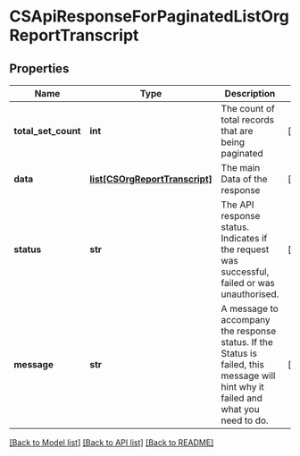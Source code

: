 # CSApiResponseForPaginatedListOrgReportTranscript

## Properties
Name | Type | Description | Notes
------------ | ------------- | ------------- | -------------
**total_set_count** | **int** | The count of total records that are being paginated | [optional] 
**data** | [**list[CSOrgReportTranscript]**](CSOrgReportTranscript.md) | The main Data of the response | [optional] 
**status** | **str** | The API response status. Indicates if the request was successful, failed or was unauthorised. | [optional] 
**message** | **str** | A message to accompany the response status.  If the Status is failed, this message will hint why it failed and what you need to do. | [optional] 

[[Back to Model list]](../README.md#documentation-for-models) [[Back to API list]](../README.md#documentation-for-api-endpoints) [[Back to README]](../README.md)


